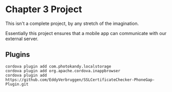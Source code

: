 # Chapter 3 Project

This isn't a complete project, by any stretch of the imagination.

Essentially this project ensures that a mobile app can communicate with our external server.

## Plugins

```
cordova plugin add com.photokandy.localstorage
cordova plugin add org.apache.cordova.inappbrowser
cordova plugin add https://github.com/EddyVerbruggen/SSLCertificateChecker-PhoneGap-Plugin.git
```
